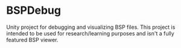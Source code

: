# BSPDebug
Unity project for debugging and visualizing BSP files. This project is intended to be used for research/learning purposes and isn't a fully featured BSP viewer.
